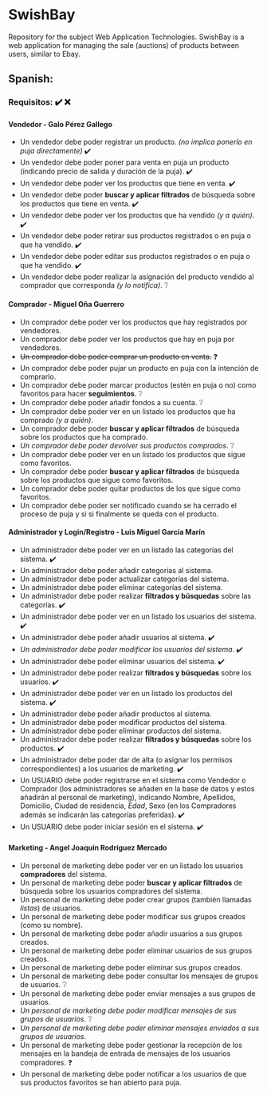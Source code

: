 # SwishBay
Repository for the subject Web Application Technologies. SwishBay is a web application for managing the sale (auctions) of products between users, similar to Ebay.

## Spanish:
### Requisitos: :heavy_check_mark:   :x: 
#### Vendedor - Galo Pérez Gallego 
- Un vendedor debe poder registrar un producto. _(no implica ponerlo en puja directamente)_ :heavy_check_mark:
- Un vendedor debe poder poner para venta en puja un producto (indicando precio de salida y duración de la puja). :heavy_check_mark:
- Un vendedor debe poder ver los productos que tiene en venta. :heavy_check_mark:
- Un vendedor debe poder **buscar y aplicar filtrados** de búsqueda sobre los productos que tiene en venta. :heavy_check_mark:
- Un vendedor debe poder ver los productos que ha vendido _(y a quién)_. :heavy_check_mark:
- Un vendedor debe poder retirar sus productos registrados o en puja o que ha vendido. :heavy_check_mark:
- Un vendedor debe poder editar sus productos registrados o en puja o que ha vendido. :heavy_check_mark:
- Un vendedor debe poder realizar la asignación del producto vendido al comprador que corresponda _(y lo notifica)_. ❔

#### Comprador - Miguel Oña Guerrero
- Un comprador debe poder ver los productos que hay registrados por vendedores. 
- Un comprador debe poder ver los productos que hay en puja por vendedores.
- ~~Un comprador debe poder comprar un producto en venta.~~ ❓
- Un comprador debe poder pujar un producto en puja con la intención de comprarlo.
- Un comprador debe poder marcar productos (estén en puja o no) como favoritos para hacer **seguimientos**. ❔
- Un comprador debe poder añadir fondos a su cuenta. ❔
- Un comprador debe poder ver en un listado los productos que ha comprado _(y a quién)_.
- Un comprador debe poder **buscar y aplicar filtrados** de búsqueda sobre los productos que ha comprado.
- _Un comprador debe poder devolver sus productos comprados_. ❔
- Un comprador debe poder ver en un listado los productos que sigue como favoritos.
- Un comprador debe poder **buscar y aplicar filtrados** de búsqueda sobre los productos que sigue como favoritos.
- Un comprador debe poder quitar productos de los que sigue como favoritos.
- Un comprador debe poder ser notificado cuando se ha cerrado el proceso de puja y si si finalmente se queda con el producto.

#### Administrador y Login/Registro - Luis Miguel García Marín
- Un administrador debe poder ver en un listado las categorías del sistema. :heavy_check_mark:
- Un administrador debe poder añadir categorías al sistema.
- Un administrador debe poder actualizar categorías del sistema.
- Un administrador debe poder eliminar categorías del sistema.
- Un administrador debe poder realizar **filtrados y búsquedas** sobre las categorías. :heavy_check_mark:
- Un administrador debe poder ver en un listado los usuarios del sistema. :heavy_check_mark:
- Un administrador debe poder añadir usuarios al sistema. :heavy_check_mark:
- _Un administrador debe poder modificar los usuarios del sistema_. :heavy_check_mark:
- Un administrador debe poder eliminar usuarios del sistema. :heavy_check_mark:
- Un administrador debe poder realizar **filtrados y búsquedas** sobre los usuarios. :heavy_check_mark:
- Un administrador debe poder ver en un listado los productos del sistema. :heavy_check_mark:
- Un administrador debe poder añadir productos al sistema.
- Un administrador debe poder modificar productos del sistema.
- Un administrador debe poder eliminar productos del sistema.
- Un administrador debe poder realizar **filtrados y búsquedas** sobre los productos. :heavy_check_mark:
- Un administrador debe poder dar de alta (o asignar los permisos correspondientes) a los usuarios de marketing. :heavy_check_mark: 
- Un USUARIO debe poder registrarse en el sistema como Vendedor o Comprador (los administradores se añaden en la base de datos y estos añadirán al personal de marketing), indicando Nombre, Apellidos, Domicilio, Ciudad de residencia, _Edad_, Sexo (en los Compradores además se indicarán las categorías preferidas). :heavy_check_mark:
- Un USUARIO debe poder iniciar sesión en el sistema. :heavy_check_mark:

#### Marketing - Angel Joaquín Rodríguez Mercado
- Un personal de marketing debe poder ver en un listado los usuarios **compradores** del sistema.
- Un personal de marketing debe poder **buscar y aplicar filtrados** de búsqueda sobre los usuarios compradores del sistema.
- Un personal de marketing debe poder crear grupos (también llamadas *listas*) de usuarios.
- Un personal de marketing debe poder modificar sus grupos creados (como su nombre).
- Un personal de marketing debe poder añadir usuarios a sus grupos creados.
- Un personal de marketing debe poder eliminar usuarios de sus grupos creados.
- Un personal de marketing debe poder eliminar sus grupos creados.
- Un personal de marketing debe poder consultar los mensajes de grupos de usuarios. ❔
- Un personal de marketing debe poder enviar mensajes a sus grupos de usuarios.
- _Un personal de marketing debe poder modificar mensajes de sus grupos de usuarios_. ❔
- _Un personal de marketing debe poder eliminar mensajes enviados a sus grupos de usuarios_.
- Un personal de marketing debe poder gestionar la recepción de los mensajes en la bandeja de entrada de mensajes de los usuarios compradores. ❓
- Un personal de marketing debe poder notificar a los usuarios de que sus productos favoritos se han abierto para puja.

